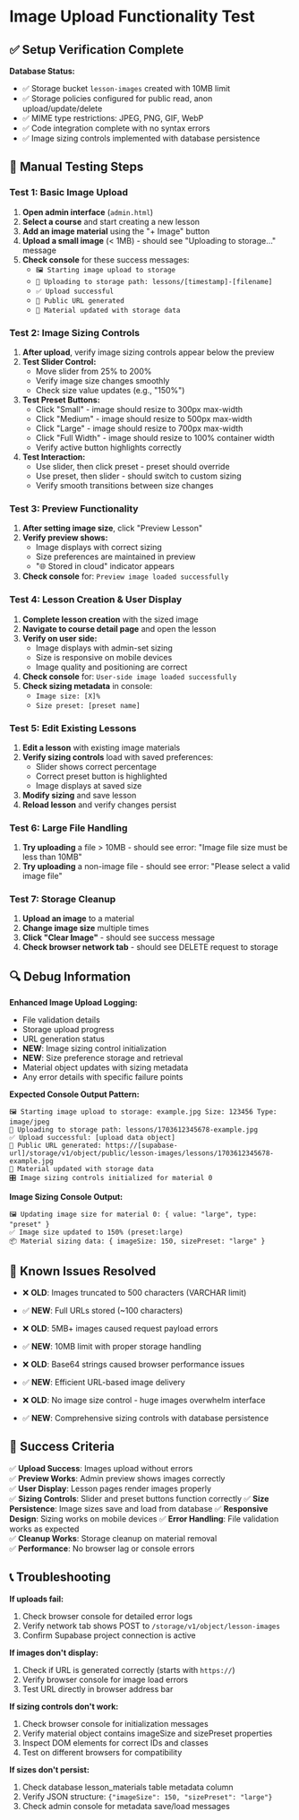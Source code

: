 # Image Upload Functionality Test

## ✅ Setup Verification Complete

**Database Status:**
- ✅ Storage bucket `lesson-images` created with 10MB limit
- ✅ Storage policies configured for public read, anon upload/update/delete  
- ✅ MIME type restrictions: JPEG, PNG, GIF, WebP
- ✅ Code integration complete with no syntax errors
- ✅ Image sizing controls implemented with database persistence

## 🧪 Manual Testing Steps

### Test 1: Basic Image Upload
1. **Open admin interface** (`admin.html`)
2. **Select a course** and start creating a new lesson
3. **Add an image material** using the "+ Image" button
4. **Upload a small image** (< 1MB) - should see "Uploading to storage..." message
5. **Check console** for these success messages:
   - `🖼️ Starting image upload to storage`
   - `📁 Uploading to storage path: lessons/[timestamp]-[filename]`
   - `✅ Upload successful`
   - `🔗 Public URL generated`
   - `💾 Material updated with storage data`

### Test 2: Image Sizing Controls
1. **After upload**, verify image sizing controls appear below the preview
2. **Test Slider Control:**
   - Move slider from 25% to 200%
   - Verify image size changes smoothly
   - Check size value updates (e.g., "150%")
3. **Test Preset Buttons:**
   - Click "Small" - image should resize to 300px max-width
   - Click "Medium" - image should resize to 500px max-width
   - Click "Large" - image should resize to 700px max-width
   - Click "Full Width" - image should resize to 100% container width
   - Verify active button highlights correctly
4. **Test Interaction:**
   - Use slider, then click preset - preset should override
   - Use preset, then slider - should switch to custom sizing
   - Verify smooth transitions between size changes

### Test 3: Preview Functionality
1. **After setting image size**, click "Preview Lesson"
2. **Verify preview shows:**
   - Image displays with correct sizing
   - Size preferences are maintained in preview
   - "🌐 Stored in cloud" indicator appears
3. **Check console** for: `Preview image loaded successfully`

### Test 4: Lesson Creation & User Display
1. **Complete lesson creation** with the sized image
2. **Navigate to course detail page** and open the lesson
3. **Verify on user side:**
   - Image displays with admin-set sizing
   - Size is responsive on mobile devices
   - Image quality and positioning are correct
4. **Check console** for: `User-side image loaded successfully`
5. **Check sizing metadata** in console:
   - `Image size: [X]%`
   - `Size preset: [preset name]`

### Test 5: Edit Existing Lessons
1. **Edit a lesson** with existing image materials
2. **Verify sizing controls** load with saved preferences:
   - Slider shows correct percentage
   - Correct preset button is highlighted
   - Image displays at saved size
3. **Modify sizing** and save lesson
4. **Reload lesson** and verify changes persist

### Test 6: Large File Handling
1. **Try uploading** a file > 10MB - should see error: "Image file size must be less than 10MB"
2. **Try uploading** a non-image file - should see error: "Please select a valid image file"

### Test 7: Storage Cleanup
1. **Upload an image** to a material
2. **Change image size** multiple times
3. **Click "Clear Image"** - should see success message
4. **Check browser network tab** - should see DELETE request to storage

## 🔍 Debug Information

**Enhanced Image Upload Logging:**
- File validation details
- Storage upload progress  
- URL generation status
- **NEW**: Image sizing control initialization
- **NEW**: Size preference storage and retrieval
- Material object updates with sizing metadata
- Any error details with specific failure points

**Expected Console Output Pattern:**
```
🖼️ Starting image upload to storage: example.jpg Size: 123456 Type: image/jpeg
📁 Uploading to storage path: lessons/1703612345678-example.jpg
✅ Upload successful: [upload data object]
🔗 Public URL generated: https://[supabase-url]/storage/v1/object/public/lesson-images/lessons/1703612345678-example.jpg
💾 Material updated with storage data
🎛️ Image sizing controls initialized for material 0
```

**Image Sizing Console Output:**
```
🖼️ Updating image size for material 0: { value: "large", type: "preset" }
✅ Image size updated to 150% (preset:large)
📦 Material sizing data: { imageSize: 150, sizePreset: "large" }
```

## 🚨 Known Issues Resolved

- ❌ **OLD**: Images truncated to 500 characters (VARCHAR limit)
- ✅ **NEW**: Full URLs stored (~100 characters)

- ❌ **OLD**: 5MB+ images caused request payload errors  
- ✅ **NEW**: 10MB limit with proper storage handling

- ❌ **OLD**: Base64 strings caused browser performance issues
- ✅ **NEW**: Efficient URL-based image delivery

- ❌ **OLD**: No image size control - huge images overwhelm interface
- ✅ **NEW**: Comprehensive sizing controls with database persistence

## 🎯 Success Criteria

✅ **Upload Success**: Images upload without errors  
✅ **Preview Works**: Admin preview shows images correctly  
✅ **User Display**: Lesson pages render images properly  
✅ **Sizing Controls**: Slider and preset buttons function correctly
✅ **Size Persistence**: Image sizes save and load from database
✅ **Responsive Design**: Sizing works on mobile devices
✅ **Error Handling**: File validation works as expected  
✅ **Cleanup Works**: Storage cleanup on material removal  
✅ **Performance**: No browser lag or console errors  

## 📞 Troubleshooting

**If uploads fail:**
1. Check browser console for detailed error logs
2. Verify network tab shows POST to `/storage/v1/object/lesson-images`
3. Confirm Supabase project connection is active

**If images don't display:**
1. Check if URL is generated correctly (starts with `https://`)
2. Verify browser console for image load errors
3. Test URL directly in browser address bar

**If sizing controls don't work:**
1. Check browser console for initialization messages
2. Verify material object contains imageSize and sizePreset properties
3. Inspect DOM elements for correct IDs and classes
4. Test on different browsers for compatibility

**If sizes don't persist:**
1. Check database lesson_materials table metadata column
2. Verify JSON structure: `{"imageSize": 150, "sizePreset": "large"}`
3. Check admin console for metadata save/load messages